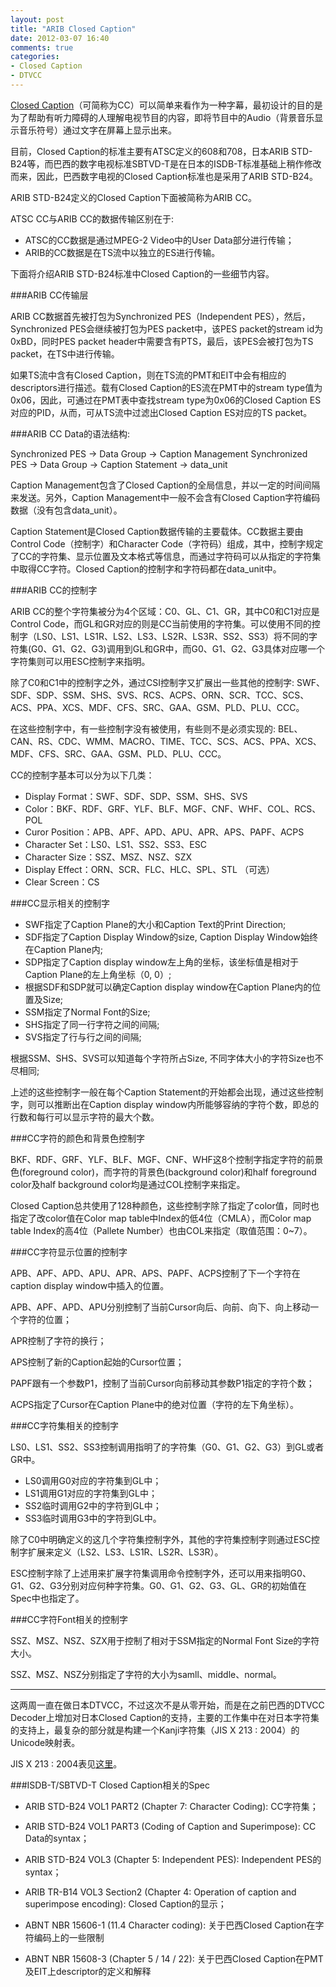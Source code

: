 ```yaml
---
layout: post
title: "ARIB Closed Caption"
date: 2012-03-07 16:40
comments: true
categories:
- Closed Caption
- DTVCC
---
```


[Closed Caption][1]（可简称为CC）可以简单来看作为一种字幕，最初设计的目的是为了帮助有听力障碍的人理解电视节目的内容，即将节目中的Audio（背景音乐显示音乐符号）通过文字在屏幕上显示出来。

目前，Closed Caption的标准主要有ATSC定义的608和708，日本ARIB STD-B24等，而巴西的数字电视标准SBTVD-T是在日本的ISDB-T标准基础上稍作修改而来，因此，巴西数字电视的Closed Caption标准也是采用了ARIB STD-B24。

ARIB STD-B24定义的Closed Caption下面被简称为ARIB CC。

<!--more-->

ATSC CC与ARIB CC的数据传输区别在于:

- ATSC的CC数据是通过MPEG-2 Video中的User Data部分进行传输；
- ARIB的CC数据是在TS流中以独立的ES进行传输。

下面将介绍ARIB STD-B24标准中Closed Caption的一些细节内容。

###ARIB CC传输层

ARIB CC数据首先被打包为Synchronized PES（Independent PES），然后，Synchronized PES会继续被打包为PES packet中，该PES packet的stream id为0xBD，同时PES packet header中需要含有PTS，最后，该PES会被打包为TS packet，在TS中进行传输。

如果TS流中含有Closed Caption，则在TS流的PMT和EIT中会有相应的descriptors进行描述。载有Closed Caption的ES流在PMT中的stream type值为0x06，因此，可通过在PMT表中查找stream type为0x06的Closed Caption ES对应的PID，从而，可从TS流中过滤出Closed Caption ES对应的TS packet。

###ARIB CC Data的语法结构:

Synchronized PES -> Data Group -> Caption Management
Synchronized PES -> Data Group -> Caption Statement -> data_unit

Caption Management包含了Closed Caption的全局信息，并以一定的时间间隔来发送。另外，Caption Management中一般不会含有Closed Caption字符编码数据（没有包含data_unit）。

Caption Statement是Closed Caption数据传输的主要载体。CC数据主要由Control Code（控制字）和Character Code（字符码）组成，其中，控制字规定了CC的字符集、显示位置及文本格式等信息，而通过字符码可以从指定的字符集中取得CC字符。Closed Caption的控制字和字符码都在data_unit中。

###ARIB CC的控制字

ARIB CC的整个字符集被分为4个区域：C0、GL、C1、GR，其中C0和C1对应是Control Code，而GL和GR对应的则是CC当前使用的字符集。可以使用不同的控制字（LS0、LS1、LS1R、LS2、LS3、LS2R、LS3R、SS2、SS3）将不同的字符集(G0、G1、G2、G3)调用到GL和GR中，而G0、G1、G2、G3具体对应哪一个字符集则可以用ESC控制字来指明。

除了C0和C1中的控制字之外，通过CSI控制字又扩展出一些其他的控制字: SWF、SDF、SDP、SSM、SHS、SVS、RCS、ACPS、ORN、SCR、TCC、SCS、ACS、PPA、XCS、MDF、CFS、SRC、GAA、GSM、PLD、PLU、CCC。

在这些控制字中，有一些控制字没有被使用，有些则不是必须实现的: BEL、CAN、RS、CDC、WMM、MACRO、TIME、TCC、SCS、ACS、PPA、XCS、MDF、CFS、SRC、GAA、GSM、PLD、PLU、CCC。

CC的控制字基本可以分为以下几类：

- Display Format：SWF、SDF、SDP、SSM、SHS、SVS
- Color：BKF、RDF、GRF、YLF、BLF、MGF、CNF、WHF、COL、RCS、POL
- Curor Position：APB、APF、APD、APU、APR、APS、PAPF、ACPS
- Character Set：LS0、LS1、SS2、SS3、ESC
- Character Size：SSZ、MSZ、NSZ、SZX
- Display Effect：ORN、SCR、FLC、HLC、SPL、STL （可选）
- Clear Screen：CS

###CC显示相关的控制字

- SWF指定了Caption Plane的大小和Caption Text的Print Direction;
- SDF指定了Caption Display Window的size, Caption Display Window始终在Caption Plane内;
- SDP指定了Caption display window左上角的坐标，该坐标值是相对于Caption Plane的左上角坐标（0, 0）;
- 根据SDF和SDP就可以确定Caption display window在Caption Plane内的位置及Size;
- SSM指定了Normal Font的Size;
- SHS指定了同一行字符之间的间隔;
- SVS指定了行与行之间的间隔;

根据SSM、SHS、SVS可以知道每个字符所占Size, 不同字体大小的字符Size也不尽相同;

上述的这些控制字一般在每个Caption Statement的开始都会出现，通过这些控制字，则可以推断出在Caption display window内所能够容纳的字符个数，即总的行数和每行可以显示字符的最大个数。

###CC字符的颜色和背景色控制字

BKF、RDF、GRF、YLF、BLF、MGF、CNF、WHF这8个控制字指定字符的前景色(foreground color)，而字符的背景色(background color)和half foreground color及half background color均是通过COL控制字来指定。

Closed Caption总共使用了128种颜色，这些控制字除了指定了color值，同时也指定了改color值在Color map table中Index的低4位（CMLA），而Color map table Index的高4位（Pallete Number）也由COL来指定（取值范围：0~7）。

###CC字符显示位置的控制字

APB、APF、APD、APU、APR、APS、PAPF、ACPS控制了下一个字符在caption display window中插入的位置。

APB、APF、APD、APU分别控制了当前Cursor向后、向前、向下、向上移动一个字符的位置；

APR控制了字符的换行；

APS控制了新的Caption起始的Cursor位置；

PAPF跟有一个参数P1，控制了当前Cursor向前移动其参数P1指定的字符个数；

ACPS指定了Cursor在Caption Plane中的绝对位置（字符的左下角坐标）。

###CC字符集相关的控制字

LS0、LS1、SS2、SS3控制调用指明了的字符集（G0、G1、G2、G3）到GL或者GR中。
- LS0调用G0对应的字符集到GL中；
- LS1调用G1对应的字符集到GL中；
- SS2临时调用G2中的字符到GL中；
- SS3临时调用G3中的字符到GL中。

除了C0中明确定义的这几个字符集控制字外，其他的字符集控制字则通过ESC控制字扩展来定义（LS2、LS3、LS1R、LS2R、LS3R）。

ESC控制字除了上述用来扩展字符集调用命令控制字外，还可以用来指明G0、G1、G2、G3分别对应何种字符集。G0、G1、G2、G3、GL、GR的初始值在Spec中也指定了。

###CC字符Font相关的控制字

SSZ、MSZ、NSZ、SZX用于控制了相对于SSM指定的Normal Font Size的字符大小。

SSZ、MSZ、NSZ分别指定了字符的大小为samll、middle、normal。

- - -

这两周一直在做日本DTVCC，不过这次不是从零开始，而是在之前巴西的DTVCC Decoder上增加对日本Closed Caption的支持，主要的工作集中在对日本字符集的支持上，最复杂的部分就是构建一个Kanji字符集（JIS X 213 : 2004）的Unicode映射表。

JIS X 213 : 2004表见[这里][2]。


###ISDB-T/SBTVD-T Closed Caption相关的Spec

- ARIB STD-B24 VOL1 PART2 (Chapter 7: Character Coding): CC字符集；

- ARIB STD-B24 VOL1 PART3 (Coding of Caption and Superimpose): CC Data的syntax；

- ARIB STD-B24 VOL3 (Chapter 5: Independent PES): Independent PES的syntax；

- ARIB TR-B14 VOL3 Section2 (Chapter 4: Operation of caption and superimpose encoding): Closed Caption的显示；

- ABNT NBR 15606-1 (11.4 Character coding): 关于巴西Closed Caption在字符编码上的一些限制

- ABNT NBR 15608-3 (Chapter 5 / 14 / 22): 关于巴西Closed Caption在PMT及EIT上descriptor的定义和解释


[1]: http://en.wikipedia.org/wiki/Closed_captioning
[2]: http://seiai.ed.jp/sys/text/cs/mcodes/jis0213table.html
